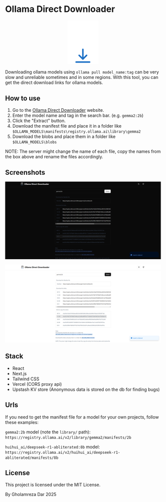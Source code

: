 # Ollama Direct Downloader

<p align="center">
  <img src="public/favicon_dark.png" alt="Ollama Logo" width="100" />
</p>

Downloading ollama models using `ollama pull model_name:tag` can be very slow and unreliable sometimes and in some regions. With this tool, you can get the direct download links for ollama models.

## How to use

1. Go to the [Ollama Direct Downloader](https://ollama-direct-downloader.vercel.app/) website.
2. Enter the model name and tag in the search bar. (e.g. `gemma2:2b`)
3. Click the "Extract" button.
4. Download the manifest file and place it in a folder like `$OLLAMA_MODELS\manifests\registry.ollama.ai\library\gemma2`
5. Download the blobs and place them in a folder like `$OLLAMA_MODELS\blobs`

NOTE: The server might change the name of each file, copy the names from the box above and rename the files accordingly.

## Screenshots

![Screenshot 1](images/demo_dark.png)

![Screenshot 2](images/demo_light.png)

## Stack

- React
- Next.js
- Tailwind CSS
- Vercel (CORS proxy api)
- Upstash KV store (Anonymous data is stored on the db for finding bugs)

## Urls

If you need to get the manifest file for a model for your own projects, follow these examples:

`gemma2:2b` model (note the `library/` path):
`https://registry.ollama.ai/v2/library/gemma2/manifests/2b`

`huihui_ai/deepseek-r1-abliterated:8b` model:
`https://registry.ollama.ai/v2/huihui_ai/deepseek-r1-abliterated/manifests/8b`

## License

This project is licensed under the MIT License.

By Gholamreza Dar 2025
